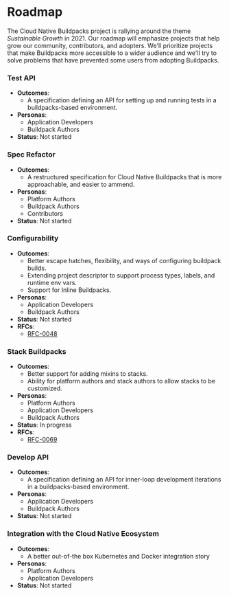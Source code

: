 # Roadmap

The Cloud Native Buildpacks project is rallying around the theme *Sustainable Growth* in 2021. 
Our roadmap will emphasize projects that help grow our community, contributors, and adopters. 
We'll prioritize projects that make Buildpacks more accessible to a wider audience and we'll try to solve problems that have prevented some users from adopting Buildpacks.

### Test API
- **Outcomes**: 
  - A specification defining an API for setting up and running tests in a buildpacks-based environment.
- **Personas**:
  - Application Developers
  - Buildpack Authors
- **Status**: Not started

### Spec Refactor
- **Outcomes**: 
  - A restructured specification for Cloud Native Buildpacks that is more approachable, and easier to ammend.
- **Personas**:
  - Platform Authors
  - Buildpack Authors
  - Contributors
- **Status**: Not started

### Configurability
- **Outcomes**: 
  - Better escape hatches, flexibility, and ways of configuring buildpack builds. 
  - Extending project descriptor to support process types, labels, and runtime env vars.
  - Support for Inline Buildpacks.
- **Personas**:
  - Application Developers
  - Buildpack Authors
- **Status**: Not started
- **RFCs**:
  - [RFC-0048](https://github.com/buildpacks/rfcs/blob/main/text/0048-inline-buildpack.md)

### Stack Buildpacks
- **Outcomes**: 
  - Better support for adding mixins to stacks.
  - Ability for platform authors and stack authors to allow stacks to be customized.
- **Personas**:
  - Platform Authors
  - Application Developers
  - Buildpack Authors
- **Status**: In progress
- **RFCs**:
    - [RFC-0069](https://github.com/buildpacks/rfcs/blob/main/text/0069-stack-buildpacks.md)

### Develop API
- **Outcomes**:
  - A specification defining an API for inner-loop development iterations in a buildpacks-based environment.
- **Personas**:
  - Application Developers
  - Buildpack Authors
- **Status**: Not started

### Integration with the Cloud Native Ecosystem
- **Outcomes**: 
  - A better out-of-the box Kubernetes and Docker integration story
- **Personas**:
  - Platform Authors
  - Application Developers
- **Status**: Not started
